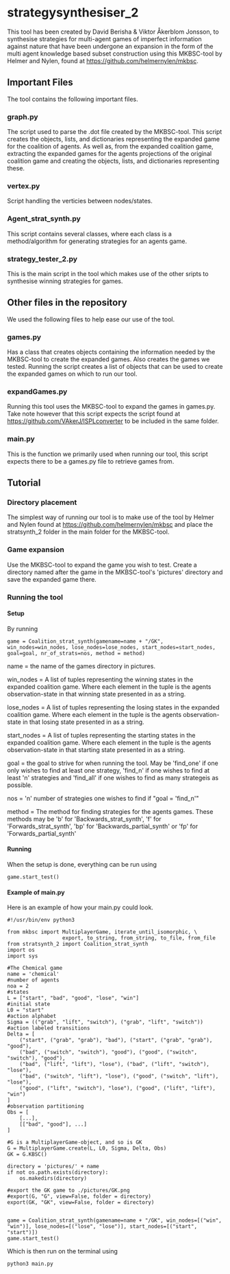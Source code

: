 # strategysynthesiser_2
This tool has been created by David Berisha & Viktor Åkerblom Jonsson, to synthesise strategies for multi-agent games of imperfect information against nature that have been undergone an expansion in the form of the multi agent knowledge based subset construction using this MKBSC-tool by Helmer and Nylen, found at https://github.com/helmernylen/mkbsc.

## Important Files
The tool contains the following important files.

### graph.py
The script used to parse the .dot file created by the MKBSC-tool. This script creates the objects, lists, and dictionaries representing the expanded game for the coalition of agents. As well as, from the expanded coalition game, extracting the expanded games for the agents projections of the original coalition game and creating the objects, lists, and dictionaries representing these.

### vertex.py
Script handling the verticies between nodes/states.

### Agent_strat_synth.py
This script contains several classes, where each class is a method/algorithm for generating strategies for an agents game.

### strategy_tester_2.py
This is the main script in the tool which makes use of the other sripts to synthesise winning strategies for games.

## Other files in the repository
We used the following files to help ease our use of the tool.

### games.py
Has a class that creates objects containing the information needed by the MKBSC-tool to create the expanded games. Also creates the games we tested. Running the script creates a list of objects that can be used to create the expanded games on which to run our tool.

### expandGames.py
Running this tool uses the MKBSC-tool to expand the games in games.py. Take note however that this script expects the script found at https://github.com/VAkerJ/ISPLconverter to be included in the same folder.

### main.py
This is the function we primarily used when running our tool, this script expects there to be a games.py file to retrieve games from.

## Tutorial
### Directory placement
The simplest way of running our tool is to make use of the tool by Helmer and Nylen found at https://github.com/helmernylen/mkbsc and place the stratsynth_2 folder in the main folder for the MKBSC-tool.

### Game expansion
Use the MKBSC-tool to expand the game you wish to test. Create a directory named after the game in the MKBSC-tool's 'pictures' directory and save the expanded game there.

### Running the tool
#### Setup
By running
```
game = Coalition_strat_synth(gamename=name + "/GK", win_nodes=win_nodes, lose_nodes=lose_nodes, start_nodes=start_nodes, goal=goal, nr_of_strats=nos, method = method)
```
name = the name of the games directory in pictures.

win_nodes = A list of tuples representing the winning states in the expanded coalition game. Where each element in the tuple is the agents observation-state in that winning state presented in as a string.

lose_nodes = A list of tuples representing the losing states in the expanded coalition game. Where each element in the tuple is the agents observation-state in that losing state presented in as a string.

start_nodes = A list of tuples representing the starting states in the expanded coalition game. Where each element in the tuple is the agents observation-state in that starting state presented in as a string.

goal = the goal to strive for when running the tool. May be 'find_one' if one only wishes to find at least one strategy, 'find_n' if one wishes to find at least 'n' strategies and 'find_all' if one wishes to find as many strategeis as possible.

nos = 'n' number of strategies one wishes to find if "goal = 'find_n'"

method = The method for finding strategies for the agents games. These methods may be 'b' for 'Backwards_strat_synth', 'f' for 'Forwards_strat_synth', 'bp' for 'Backwards_partial_synth' or 'fp' for 'Forwards_partial_synth'

#### Running
When the setup is done, everything can be run using
```
game.start_test()
```

#### Example of main.py
Here is an example of how your main.py could look.

```
#!/usr/bin/env python3

from mkbsc import MultiplayerGame, iterate_until_isomorphic, \
                  export, to_string, from_string, to_file, from_file
from stratsynth_2 import Coalition_strat_synth
import os
import sys

#The Chemical game
name = 'chemical'
#number of agents
noa = 2
#states
L = ["start", "bad", "good", "lose", "win"]
#initial state
L0 = "start"
#action alphabet
Sigma = (("grab", "lift", "switch"), ("grab", "lift", "switch"))
#action labeled transitions
Delta = [
    ("start", ("grab", "grab"), "bad"), ("start", ("grab", "grab"), "good"),
    ("bad", ("switch", "switch"), "good"), ("good", ("switch", "switch"), "good"),
    ("bad", ("lift", "lift"), "lose"), ("bad", ("lift", "switch"), "lose"),
    ("bad", ("switch", "lift"), "lose"), ("good", ("switch", "lift"), "lose"),
    ("good", ("lift", "switch"), "lose"), ("good", ("lift", "lift"), "win")
]
#observation partitioning
Obs = [
    [...],
    [["bad", "good"], ...]
]

#G is a MultiplayerGame-object, and so is GK
G = MultiplayerGame.create(L, L0, Sigma, Delta, Obs)
GK = G.KBSC()

directory = 'pictures/' + name
if not os.path.exists(directory):
    os.makedirs(directory)
    
#export the GK game to ./pictures/GK.png
#export(G, "G", view=False, folder = directory)
export(GK, "GK", view=False, folder = directory)


game = Coalition_strat_synth(gamename=name + "/GK", win_nodes=[("win", "win")], lose_nodes=[("lose", "lose")], start_nodes=[("start", "start")])
game.start_test()
```

Which is then run on the terminal using
```
python3 main.py
```
